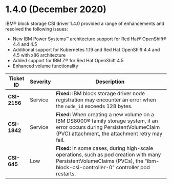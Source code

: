 # 1.4.0 (December 2020)

IBM® block storage CSI driver 1.4.0 provided a range of enhancements and resolved the following issues:

-   New IBM Power Systems™ architecture support for Red Hat® OpenShift® 4.4 and 4.5
-   Additional support for Kubernetes 1.19 and Red Hat OpenShift 4.4 and 4.5 with x86 architecture
-   Added support for IBM Z® for Red Hat OpenShift 4.5
-   Enhanced volume functionality

|Ticket ID|Severity|Description|
|---------|--------|-----------|
|**CSI-2156**|Service|**Fixed:** IBM block storage driver node registration may encounter an error when the `node_id` exceeds 128 bytes.|
|**CSI-1842**|Service|**Fixed:** When creating a new volume on a IBM DS8000® family storage system, if an error occurs during PersistentVolumeClaim (PVC) attachment, the attachment retry may fail.|
|**CSI-645**|Low|**Fixed:** In some cases, during high-scale operations, such as pod creation with many PersistentVolumeClaims (PVCs), the "ibm-block-csi-controller-0" controller pod restarts.|


